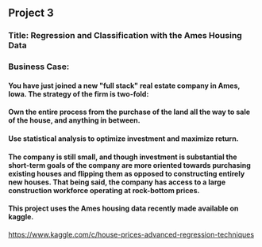 ## Project 3

### Title:  Regression and Classification with the Ames Housing Data

### Business Case: 

#### You have just joined a new "full stack" real estate company in Ames, Iowa. The strategy of the firm is two-fold:

#### Own the entire process from the purchase of the land all the way to sale of the house, and anything in between.
#### Use statistical analysis to optimize investment and maximize return.
#### The company is still small, and though investment is substantial the short-term goals of the company are more oriented towards purchasing existing houses and flipping them as opposed to constructing entirely new houses. That being said, the company has access to a large construction workforce operating at rock-bottom prices.

#### This project uses the Ames housing data recently made available on kaggle.
https://www.kaggle.com/c/house-prices-advanced-regression-techniques
